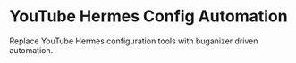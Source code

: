 <!--* freshness: { owner: 'victorngo' reviewed: '2020-05-04' } *-->

# YouTube Hermes Config Automation

Replace YouTube Hermes configuration tools with buganizer driven automation.